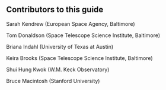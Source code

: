 ## Contributors to this guide

Sarah Kendrew (European Space Agency, Baltimore)

Tom Donaldson (Space Telescope Science Institute, Baltimore)

Briana Indahl (University of Texas at Austin)

Keira Brooks (Space Telescope Science Institute, Baltimore)

Shui Hung Kwok (W.M. Keck Observatory)

Bruce Macintosh (Stanford University)
